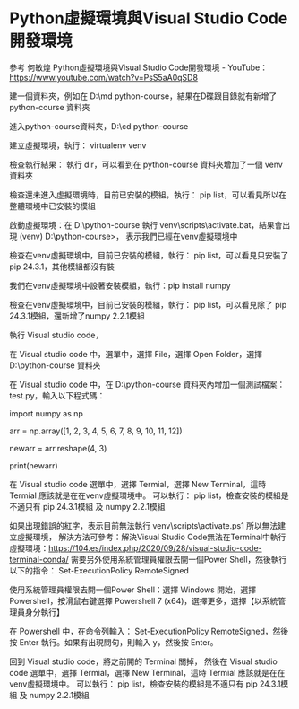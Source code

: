 # Python虛擬環境與Visual Studio Code開發環境

參考 何敏煌 Python虛擬環境與Visual Studio Code開發環境 - YouTube：https://www.youtube.com/watch?v=PsS5aA0qSD8 

建一個資料夾，例如在 D:\md python-course，結果在D碟跟目錄就有新增了 python-course 資料夾

進入python-course資料夾，D:\cd python-course

建立虛擬環境，執行： virtualenv venv

檢查執行結果： 執行 dir，可以看到在 python-course 資料夾增加了一個 venv 資料夾

檢查還未進入虛擬環境時，目前已安裝的模組，執行： pip list，可以看見所以在整體環境中已安裝的模組 

啟動虛擬環境：在 D:\python-course 執行 venv\scripts\activate.bat，結果會出現 (venv) D:\python-course>， 表示我們已經在venv虛擬環境中

檢查在venv虛擬環境中，目前已安裝的模組，執行： pip list，可以看見只安裝了 pip 24.3.1，其他模組都沒有裝

我們在venv虛擬環境中設著安裝模組，執行：pip install numpy

檢查在venv虛擬環境中，目前已安裝的模組，執行： pip list，可以看見除了 pip 24.3.1模組，還新增了numpy 2.2.1模組

執行 Visual studio code，

在 Visual studio code 中，選單中，選擇 File，選擇 Open Folder，選擇 D:\python-course 資料夾

在 Visual studio code 中，在 D:\python-course 資料夾內增加一個測試檔案：test.py，輸入以下程式碼：

  import numpy as np

  arr = np.array([1, 2, 3, 4, 5, 6, 7, 8, 9, 10, 11, 12])

  newarr = arr.reshape(4, 3)

  print(newarr)

在 Visual studio code 選單中，選擇 Termial，選擇 New Terminal，這時 Termial 應該就是在在venv虛擬環境中。
可以執行： pip list，檢查安裝的模組是不適只有 pip 24.3.1模組 及 numpy 2.2.1模組

如果出現錯誤的紅字，表示目前無法執行  venv\scripts\activate.ps1 所以無法建立虛擬環境，
解決方法可參考：解決Visual Studio Code無法在Terminal中執行虛擬環境：https://104.es/index.php/2020/09/28/visual-studio-code-terminal-conda/
需要另外使用系統管理員權限去開一個Power Shell，然後執行以下的指令：
Set-ExecutionPolicy RemoteSigned

使用系統管理員權限去開一個Power Shell：選擇 Windows 開始，選擇 Powershell，按滑鼠右鍵選擇 Powershell 7 (x64)，選擇更多，選擇【以系統管理員身分執行】

在 Powershell 中，在命令列輸入： Set-ExecutionPolicy RemoteSigned，然後按 Enter 執行。如果有出現問句，則輸入 y，然後按 Enter。

回到 Visual studio code，將之前開的 Terminal 關掉， 然後在 Visual studio code 選單中，選擇 Termial，選擇 New Terminal，這時 Termial 應該就是在在venv虛擬環境中。
可以執行： pip list，檢查安裝的模組是不適只有 pip 24.3.1模組 及 numpy 2.2.1模組
  

